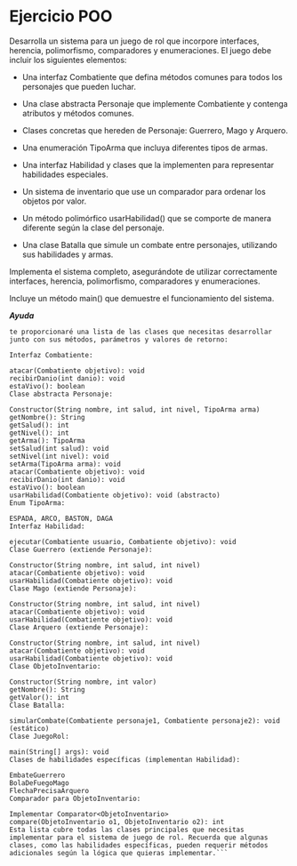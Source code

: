 # Ejercicio POO

Desarrolla un sistema para un juego de rol que incorpore interfaces, herencia, polimorfismo, comparadores y enumeraciones. El juego debe incluir los siguientes elementos:

- Una interfaz Combatiente que defina métodos comunes para todos los personajes que pueden luchar.

- Una clase abstracta Personaje que implemente Combatiente y contenga atributos y métodos comunes.

- Clases concretas que hereden de Personaje: Guerrero, Mago y Arquero.

- Una enumeración TipoArma que incluya diferentes tipos de armas.

- Una interfaz Habilidad y clases que la implementen para representar habilidades especiales.

- Un sistema de inventario que use un comparador para ordenar los objetos por valor.

- Un método polimórfico usarHabilidad() que se comporte de manera diferente según la clase del personaje.

- Una clase Batalla que simule un combate entre personajes, utilizando sus habilidades y armas.

Implementa el sistema completo, asegurándote de utilizar correctamente interfaces, herencia, polimorfismo, comparadores y enumeraciones.

Incluye un método main() que demuestre el funcionamiento del sistema.

***Ayuda***

```
te proporcionaré una lista de las clases que necesitas desarrollar junto con sus métodos, parámetros y valores de retorno:

Interfaz Combatiente:

atacar(Combatiente objetivo): void
recibirDanio(int danio): void
estaVivo(): boolean
Clase abstracta Personaje:

Constructor(String nombre, int salud, int nivel, TipoArma arma)
getNombre(): String
getSalud(): int
getNivel(): int
getArma(): TipoArma
setSalud(int salud): void
setNivel(int nivel): void
setArma(TipoArma arma): void
atacar(Combatiente objetivo): void
recibirDanio(int danio): void
estaVivo(): boolean
usarHabilidad(Combatiente objetivo): void (abstracto)
Enum TipoArma:

ESPADA, ARCO, BASTON, DAGA
Interfaz Habilidad:

ejecutar(Combatiente usuario, Combatiente objetivo): void
Clase Guerrero (extiende Personaje):

Constructor(String nombre, int salud, int nivel)
atacar(Combatiente objetivo): void
usarHabilidad(Combatiente objetivo): void
Clase Mago (extiende Personaje):

Constructor(String nombre, int salud, int nivel)
atacar(Combatiente objetivo): void
usarHabilidad(Combatiente objetivo): void
Clase Arquero (extiende Personaje):

Constructor(String nombre, int salud, int nivel)
atacar(Combatiente objetivo): void
usarHabilidad(Combatiente objetivo): void
Clase ObjetoInventario:

Constructor(String nombre, int valor)
getNombre(): String
getValor(): int
Clase Batalla:

simularCombate(Combatiente personaje1, Combatiente personaje2): void (estático)
Clase JuegoRol:

main(String[] args): void
Clases de habilidades específicas (implementan Habilidad):

EmbateGuerrero
BolaDeFuegoMago
FlechaPrecisaArquero
Comparador para ObjetoInventario:

Implementar Comparator<ObjetoInventario>
compare(ObjetoInventario o1, ObjetoInventario o2): int
Esta lista cubre todas las clases principales que necesitas implementar para el sistema de juego de rol. Recuerda que algunas clases, como las habilidades específicas, pueden requerir métodos adicionales según la lógica que quieras implementar.```

